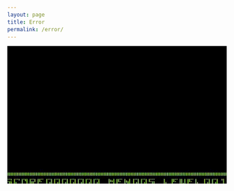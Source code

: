 ```yaml
---
layout: page
title: Error
permalink: /error/
---
```


<center><img src="/pix/lode_runner_inout.gif" /></center>


